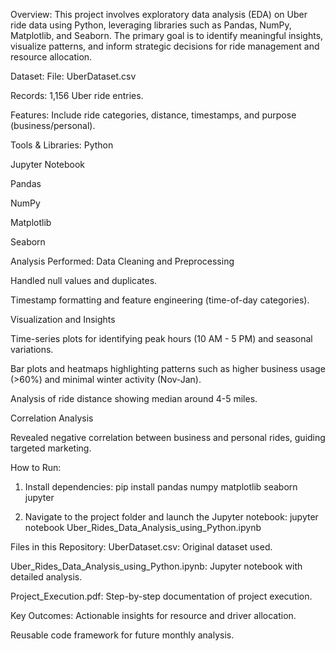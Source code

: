 Overview:
This project involves exploratory data analysis (EDA) on Uber ride data using Python, leveraging libraries such as Pandas, NumPy, Matplotlib, and Seaborn. 
The primary goal is to identify meaningful insights, visualize patterns, and inform strategic decisions for ride management and resource allocation.

Dataset:
File: UberDataset.csv

Records: 1,156 Uber ride entries.

Features: Include ride categories, distance, timestamps, and purpose (business/personal).

Tools & Libraries:
Python

Jupyter Notebook

Pandas

NumPy

Matplotlib

Seaborn

Analysis Performed:
Data Cleaning and Preprocessing

Handled null values and duplicates.

Timestamp formatting and feature engineering (time-of-day categories).

Visualization and Insights

Time-series plots for identifying peak hours (10 AM - 5 PM) and seasonal variations.

Bar plots and heatmaps highlighting patterns such as higher business usage (>60%) and minimal winter activity (Nov-Jan).

Analysis of ride distance showing median around 4-5 miles.

Correlation Analysis

Revealed negative correlation between business and personal rides, guiding targeted marketing.

How to Run:
1. Install dependencies:
pip install pandas numpy matplotlib seaborn jupyter

2. Navigate to the project folder and launch the Jupyter notebook:
jupyter notebook Uber_Rides_Data_Analysis_using_Python.ipynb

Files in this Repository:
UberDataset.csv: Original dataset used.

Uber_Rides_Data_Analysis_using_Python.ipynb: Jupyter notebook with detailed analysis.

Project_Execution.pdf: Step-by-step documentation of project execution.

Key Outcomes:
Actionable insights for resource and driver allocation.

Reusable code framework for future monthly analysis.

